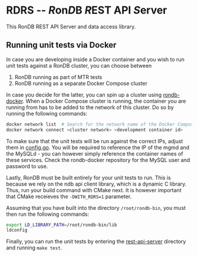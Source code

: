 # RDRS -- *R*on*D*B *R*EST API *S*erver 

This RonDB REST API Server and data access library. 

## Running unit tests via Docker

In case you are developing inside a Docker container and you wish to run unit tests against a RonDB cluster, you can choose between

1. RonDB running as part of MTR tests
2. RonDB running as a separate Docker Compose cluster

In case you decide for the latter, you can spin up a cluster using [rondb-docker](https://github.com/logicalclocks/rondb-docker). When a Docker Compose cluster is running, the container you are running from has to be added to the network of this cluster. Do so by running the following commands:

```bash
docker network list  # Search for the network name of the Docker Compose cluster
docker network connect <cluster network> <development container id>
```

To make sure that the unit tests will be run against the correct IPs, adjust them in [config.go](storage/ndb/rest-server/rest-api-server/internal/config/config.go). You will be required to reference the IP of the mgmd and the MySQLd - you can however simply reference the container names of these services. Check the rondb-docker repository for the MySQL user and password to use.

Lastly, RonDB must be built entirely for your unit tests to run. This is because we rely on the ndb api client library, which is a dynamic C library. Thus, run your build command with CMake next. It is however important that CMake receieves the `-DWITH_RDRS=1` parameter.

Assuming that you have built into the directory `/root/rondb-bin`, you must then run the following commands:

```bash
export LD_LIBRARY_PATH=/root/rondb-bin/lib
ldconfig
```

Finally, you can run the unit tests by entering the [rest-api-server](storage/ndb/rest-server/rest-api-server) directory and running `make test`.
